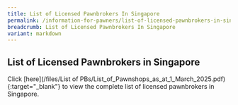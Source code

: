 ```yaml
---
title: List of Licensed Pawnbrokers In Singapore
permalink: /information-for-pawners/list-of-licensed-pawnbrokers-in-singapore/
breadcrumb: List of Licensed Pawnbrokers In Singapore
variant: markdown
---
```

List of Licensed Pawnbrokers in Singapore
---
Click [here](/files/List of PBs/List_of_Pawnshops_as_at_1_March_2025.pdf){:target="_blank"} to view the complete list of licensed pawnbrokers in Singapore.